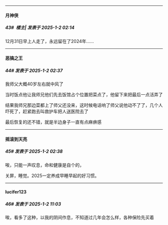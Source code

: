 ﻿
*****

####  月神侠  
##### 43#         楼主| 发表于 2025-1-2 02:14

12月31日早上人走了，永远留在了2024年……


*****

####  恶搞之王  
##### 44#       发表于 2025-1-2 02:37

我师父大概40岁左右就中风了

当时饭点他让我师兄他们先去饭馆占个位置把菜点了，他留下来把最后一点活弄了

结果我师兄那边菜都上了师父还没来，这时候电话响了师父说他动不了了，几个人吓死了，赶紧跑去叫救护车把人送医院去了

最后恢复的还不错，就是半边身子一直有点麻痹感

*****

####  摇滚到天亮  
##### 45#       发表于 2025-1-2 02:38

唉，只能一声叹息，命和健康是自个的，

关屏，睡觉。2025一定养成早睡早起的好习惯。


*****

####  lucifer123  
##### 46#       发表于 2025-1-2 11:03

唉，看多了这种，以我的阴间作息，不知道过几年会怎么样，各种保险先买着

